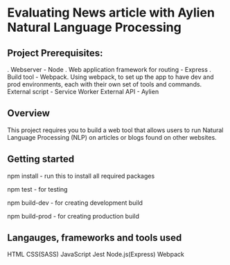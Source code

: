 # Evaluating News article with Aylien Natural Language Processing

## Project Prerequisites:
. Webserver - Node
. Web application framework for routing - Express
. Build tool - Webpack. Using webpack, to set up the app to have dev and prod environments, each with their own set of tools and commands.
External script - Service Worker
External API - Aylien

## Overview
This project requires you to build a web tool that allows users to run Natural Language Processing (NLP) on articles or blogs found on other websites.

## Getting started
npm install - run this to install all required packages

npm test - for testing

npm build-dev - for creating development build

npm build-prod - for creating production build

## Langauges, frameworks and tools used
HTML
CSS(SASS)
JavaScript
Jest
Node.js(Express)
Webpack
